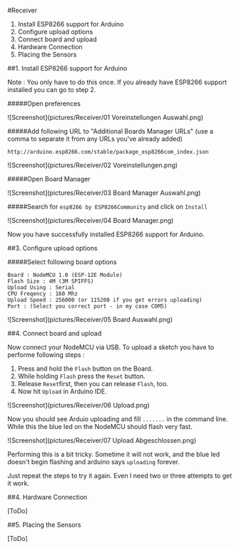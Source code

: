 #Receiver 

1. Install ESP8266 support for Arduino
2. Configure upload options
3. Connect board and upload
4. Hardware Connection
5. Placing the Sensors

##1. Install ESP8266 support for Arduino

Note : You only have to do this once. If you already have ESP8266 support installed you can go to step 2.

#####Open preferences  

![Screenshot](pictures/Receiver/01 Voreinstellungen Auswahl.png)

#####Add following URL to "Additional Boards Manager URLs" (use a comma to separate it from any URLs you've already added)  
````
http://arduino.esp8266.com/stable/package_esp8266com_index.json
````
![Screenshot](pictures/Receiver/02 Voreinstellungen.png)

#####Open Board Manager

![Screenshot](pictures/Receiver/03 Board Manager Auswahl.png)

#####Search for `esp8266 by ESP8266Community` and click on `Install`

![Screenshot](pictures/Receiver/04 Board Manager.png)

Now you have successfully installed ESP8266 support for Arduino.

##3. Configure upload options

#####Select following board options  
````
Board : NodeMCU 1.0 (ESP-12E Module)
Flash Size : 4M (3M SPIFFS)
Upload Using : Serial
CPU Freqency : 160 Mhz
Upload Speed : 256000 (or 115200 if you get errors uploading)
Port : (Select you correct port - in my case COM5)
````

![Screenshot](pictures/Receiver/05 Board Auswahl.png)

##4. Connect board and upload

Now connect your NodeMCU via USB.
To upload a sketch you have to performe following steps :

1. Press and hold the `Flash` button on the Board.
2. While holding `Flash` press the `Reset` button.
3. Release `Reset`first, then you can release `Flash`, too.
4. Now hit `Upload` in Arduino IDE.

![Screenshot](pictures/Receiver/06 Upload.png)

Now you should see Arduio uploading and fill `.......` in the command line.  
While this the blue led on the NodeMCU should flash very fast.

![Screenshot](pictures/Receiver/07 Upload Abgeschlossen.png)

Performing this is a bit tricky. Sometime it will not work, and the blue led doesn't begin flashing and arduino says `uploading` forever.

Just repeat the steps to try it again. Even I need two or three attempts to get it work.

##4. Hardware Connection

[ToDo]

##5. Placing the Sensors

[ToDo]
